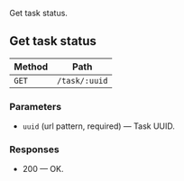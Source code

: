 Get task status.

## Get task status

| Method | Path |
|--------|------|
| `GET` | `/task/:uuid` |

### Parameters

* `uuid` (url pattern, required) — Task UUID.

### Responses

* 200 — OK.
